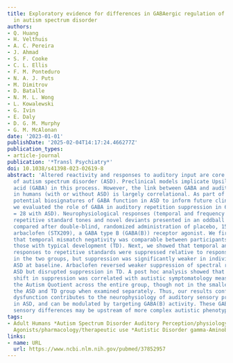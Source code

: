 ```yaml
---
title: Exploratory evidence for differences in GABAergic regulation of auditory processing
  in autism spectrum disorder
authors:
- Q. Huang
- H. Velthuis
- A. C. Pereira
- J. Ahmad
- S. F. Cooke
- C. L. Ellis
- F. M. Ponteduro
- N. A. J. Puts
- M. Dimitrov
- D. Batalle
- N. M. L. Wong
- L. Kowalewski
- G. Ivin
- E. Daly
- D. G. M. Murphy
- G. M. McAlonan
date: '2023-01-01'
publishDate: '2025-02-04T14:17:24.466277Z'
publication_types:
- article-journal
publication: '*Transl Psychiatry*'
doi: 10.1038/s41398-023-02619-8
abstract: 'Altered reactivity and responses to auditory input are core to the diagnosis
  of autism spectrum disorder (ASD). Preclinical models implicate Upsilon-aminobutyric
  acid (GABA) in this process. However, the link between GABA and auditory processing
  in humans (with or without ASD) is largely correlational. As part of a study of
  potential biosignatures of GABA function in ASD to inform future clinical trials,
  we evaluated the role of GABA in auditory repetition suppression in 66 adults (n
  = 28 with ASD). Neurophysiological responses (temporal and frequency domains) to
  repetitive standard tones and novel deviants presented in an oddball paradigm were
  compared after double-blind, randomized administration of placebo, 15 or 30 mg of
  arbaclofen (STX209), a GABA type B (GABA(B)) receptor agonist. We first established
  that temporal mismatch negativity was comparable between participants with ASD and
  those with typical development (TD). Next, we showed that temporal and spectral
  responses to repetitive standards were suppressed relative to responses to deviants
  in the two groups, but suppression was significantly weaker in individuals with
  ASD at baseline. Arbaclofen reversed weaker suppression of spectral responses in
  ASD but disrupted suppression in TD. A post hoc analysis showed that arbaclofen-elicited
  shift in suppression was correlated with autistic symptomatology measured using
  the Autism Quotient across the entire group, though not in the smaller sample of
  the ASD and TD group when examined separately. Thus, our results confirm: GABAergic
  dysfunction contributes to the neurophysiology of auditory sensory processing alterations
  in ASD, and can be modulated by targeting GABA(B) activity. These GABA-dependent
  sensory differences may be upstream of more complex autistic phenotypes.'
tags:
- Adult Humans *Autism Spectrum Disorder Auditory Perception/physiology GABA-B Receptor
  Agonists/pharmacology/therapeutic use *Autistic Disorder gamma-Aminobutyric Acid
links:
- name: URL
  url: https://www.ncbi.nlm.nih.gov/pubmed/37852957
---
```

